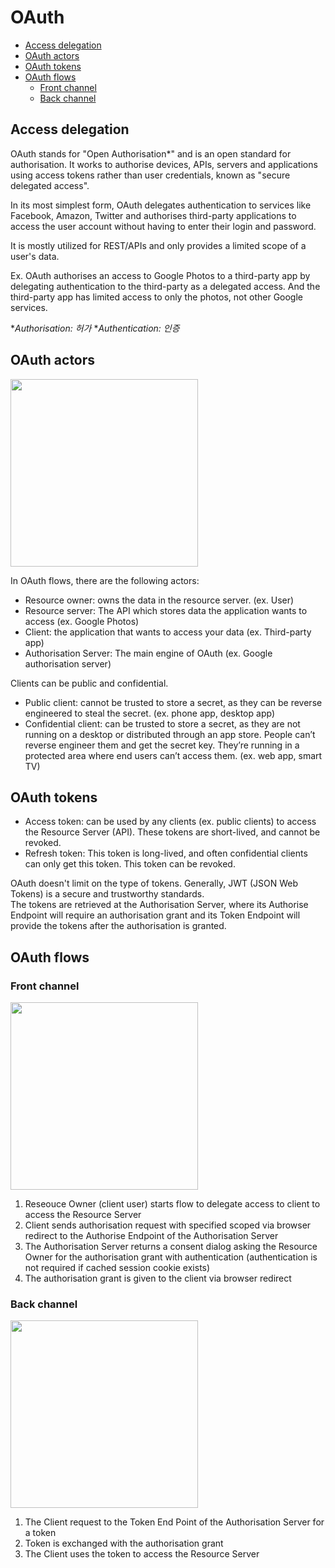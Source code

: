 # OAuth

- [Access delegation](#access-delegation)
- [OAuth actors](#oauth-actors)
- [OAuth tokens](#oauth-tokens)
- [OAuth flows](#oauth-flows)
  - [Front channel](#front-channel)
  - [Back channel](#back-channel)

## Access delegation
OAuth stands for "Open Authorisation\*" and is an open standard for authorisation. 
It works to authorise devices, APIs, servers and applications using access tokens 
rather than user credentials, known as "secure delegated access".

In its most simplest form, OAuth delegates authentication to services like
Facebook, Amazon, Twitter and authorises third-party applications to access 
the user account without having to enter their login and password.

It is mostly utilized for REST/APIs and only provides a limited scope of a user's data.

Ex. OAuth authorises an access to Google Photos to a third-party app by delegating 
authentication to the third-party as a delegated access.
And the third-party app has limited access to only the photos, not other Google services.

\**Authorisation: 허가*
\**Authentication: 인증*

## OAuth actors
<img src="https://user-images.githubusercontent.com/46085656/178127852-3dc05256-581c-4636-81fc-90514e8a8a65.png" height="300px">

In OAuth flows, there are the following actors:
- Resource owner: owns the data in the resource server. (ex. User)
- Resource server: The API which stores data the application wants to access (ex. Google Photos)
- Client: the application that wants to access your data (ex. Third-party app)
- Authorisation Server: The main engine of OAuth (ex. Google authorisation server)

Clients can be public and confidential. 
- Public client: cannot be trusted to store a secret, as they can be reverse engineered to steal the secret. (ex. phone app, desktop app)
- Confidential client: can be trusted to store a secret, as they are not running on a desktop or distributed through an app store. 
People can’t reverse engineer them and get the secret key. They’re running in a protected area where end users can’t access them. 
(ex. web app, smart TV)

## OAuth tokens
- Access token: can be used by any clients (ex. public clients) to access the Resource Server (API). These tokens are short-lived, and cannot be revoked.
- Refresh token: This token is long-lived, and often confidential clients can only get this token. This token can be revoked.

OAuth doesn't limit on the type of tokens. Generally, JWT (JSON Web Tokens) is a secure and trustworthy standards.<br>
The tokens are retrieved at the Authorisation Server, where its Authorise Endpoint will require an authorisation grant and its Token Endpoint will provide the tokens after the authorisation is granted.

## OAuth flows
### Front channel
<img src="https://user-images.githubusercontent.com/46085656/182595480-5b92cc12-8169-457a-8f7f-e43bc34e3271.png" height="300px">

1. Reseouce Owner (client user) starts flow to delegate access to client to access the Resource Server
2. Client sends authorisation request with specified scoped via browser redirect to the Authorise Endpoint of the Authorisation Server
3. The Authorisation Server returns a consent dialog asking the Resource Owner for the authorisation grant with authentication (authentication is not required if cached session cookie exists)
4. The authorisation grant is given to the client via browser redirect

### Back channel
<img src="https://user-images.githubusercontent.com/46085656/182595497-698dfb52-02e7-4380-b131-ab6b1959ac84.png" height="300px">

1. The Client request to the Token End Point of the Authorisation Server for a token
2. Token is exchanged with the authorisation grant
3. The Client uses the token to access the Resource Server
